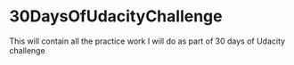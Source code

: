 # 30DaysOfUdacityChallenge
This will contain all the practice work I will do as part of 30 days of Udacity challenge
